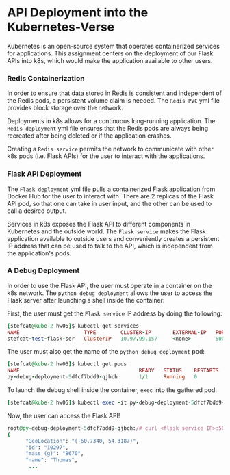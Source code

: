# API Deployment into the Kubernetes-Verse

Kubernetes is an open-source system that operates containerized services for applications. This assignment centers on the deployment of our Flask APIs into k8s, which would make the application available to other users. 

### Redis Containerization

In order to ensure that data stored in Redis is consistent and independent of the Redis pods, a persistent volume claim is needed. The `Redis PVC` yml file provides block storage over the network.

Deployments in k8s allows for a continuous long-running application. The `Redis deployment` yml file ensures that the Redis pods are always being recreated after being deleted or if the application crashes.

Creating a `Redis service` permits the network to communicate with other k8s pods (i.e. Flask APIs) for the user to interact with the applications.

### Flask API Deployment

The `Flask deployment` yml file pulls a containerized Flask application from Docker Hub for the user to interact with. There are 2 replicas of the Flask API pod, so that one can take in user input, and the other can be used to call a desired output.

Services in k8s exposes the Flask API to different components in Kubernetes and the outside world. The `Flask service` makes the Flask application available to outside users and conveniently creates a persistent IP address that can be used to talk to the API, which is independent from the application's pods. 

### A Debug Deployment

In order to use the Flask API, the user must operate in a container on the k8s network. The `python debug deployment` allows the user to access the Flask server after launching a shell inside the container: 

First, the user must get the `Flask service` IP address by doing the following:
```ruby
[stefcat@kube-2 hw06]$ kubectl get services
NAME                     TYPE        CLUSTER-IP       EXTERNAL-IP   PORT(S)    AGE
stefcat-test-flask-ser   ClusterIP   10.97.99.157     <none>        5000/TCP   3d
```
The user must also get the name of the `python debug deployment` pod:
```ruby
[stefcat@kube-2 hw06]$ kubectl get pods
NAME                                       READY   STATUS    RESTARTS   AGE
py-debug-deployment-5dfcf7bdd9-qjbch       1/1     Running   0          3d15h
```
To launch the debug shell inside the container, `exec` into the gathered pod:
```ruby
[stefcat@kube-2 hw06]$ kubectl exec -it py-debug-deployment-5dfcf7bdd9-qjbch -- /bin/bash
```
Now, the user can access the Flask API!
```ruby
root@py-debug-deployment-5dfcf7bdd9-qjbch:/# curl <flask service IP>:5000/<route>
{
      "GeoLocation": "(-60.7340, 54.3187)", 
      "id": "10297", 
      "mass (g)": "8670", 
      "name": "Thomas", 
       ...
```

